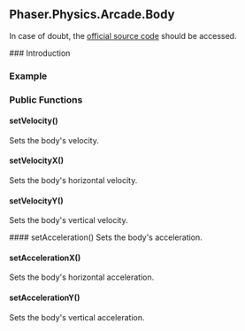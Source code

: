 ## Phaser.Physics.Arcade.Body

In case of doubt, the [official source code](https://github.com/photonstorm/phaser) should be accessed.

### Introduction

### Example

### Public Functions

#### setVelocity()
Sets the body's velocity.

#### setVelocityX()
Sets the body's horizontal velocity.

#### setVelocityY()
Sets the body's vertical velocity.

#### setAcceleration()
Sets the body's acceleration.

#### setAccelerationX()
Sets the body's horizontal acceleration.

#### setAccelerationY()
Sets the body's vertical acceleration.
